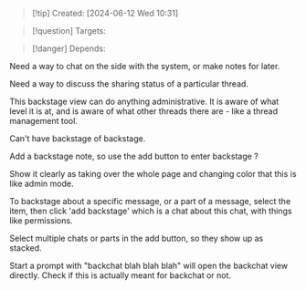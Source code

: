 
>[!tip] Created: [2024-06-12 Wed 10:31]

>[!question] Targets: 

>[!danger] Depends: 

Need a way to chat on the side with the system, or make notes for later.

Need a way to discuss the sharing status of a particular thread.

This backstage view can do anything administrative.  It is aware of what level it is at, and is aware of what other threads there are - like a thread management tool.

Can't have backstage of backstage.

Add a backstage note, so use the add button to enter backstage ?

Show it clearly as taking over the whole page and changing color that this is like admin mode.

To backstage about a specific message, or a part of a message, select the item, then click 'add backstage' which is a chat about this chat, with things like permissions.

Select multiple chats or parts in the add button, so they show up as stacked.

Start a prompt with "backchat blah blah blah" will open the backchat view directly.
Check if this is actually meant for backchat or not.